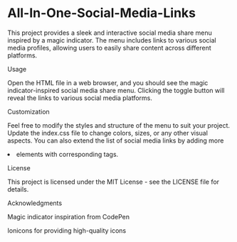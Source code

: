 # All-In-One-Social-Media-Links

This project provides a sleek and interactive social media share menu inspired by a magic indicator. The menu includes links to various social media profiles, allowing users to easily share content across different platforms.


Usage

Open the HTML file in a web browser, and you should see the magic indicator-inspired social media share menu. Clicking the toggle button will reveal the links to various social media platforms.


Customization

Feel free to modify the styles and structure of the menu to suit your project. Update the index.css file to change colors, sizes, or any other visual aspects. You can also extend the list of social media links by adding more <li> elements with corresponding <a> tags.



License

This project is licensed under the MIT License - see the LICENSE file for details.


Acknowledgments

Magic indicator inspiration from CodePen

Ionicons for providing high-quality icons
